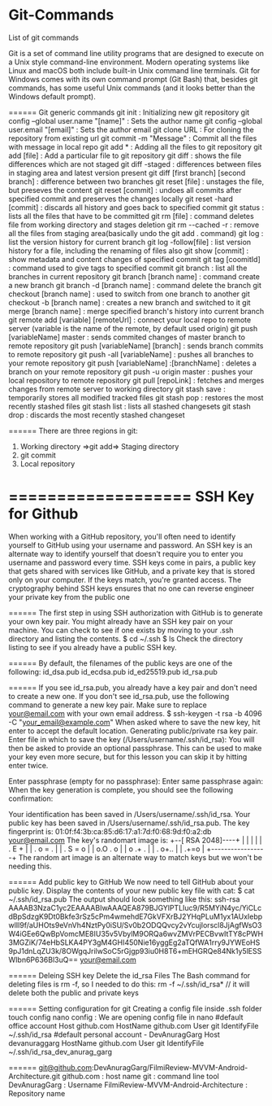 # Git-Commands
List of git commands


Git is a set of command line utility programs that are designed to execute on a Unix style command-line environment. Modern operating systems like Linux and macOS both include built-in Unix command line terminals. Git for Windows comes with its own command prompt (Git Bash) that, besides git commands, has some useful Unix commands (and it looks better than the Windows default prompt).

======
Git generic commands
git init								: Initializing new git repository
git config –global user.name "[name]"  	: Sets the author name
git config –global user.email "[email]" : Sets the author email
git clone URL							: For cloning the repository from existing url
git commit -m "Message"					: Commit all the files with message in local repo
git add *								: Adding all the files to git repository
git add [file]							: Add a particular file to git repository
git diff								: shows the file differences which are not staged
git diff -staged						: differences between files in staging area and latest version present
git diff [first branch] [second branch]	: difference between two branches
git reset [file]						: unstages the file, but preseves the content
git reset [commit]						: undoes all commits after specified commit and preserves the changes locally
git reset -hard [commit]				: discards all history and goes back to specified commit
git status								: lists all the files that have to be committed
git rm [file]							: command deletes file from working directory and stages deletion
git rm --cached -r 						: remove all the files from staging area(basically undo the git add . command)
git log									: list the version history for current branch
git log -follow[file]					: list version history for a file, including the renaming of files also
git show [commit]						: show metadata and content changes of specified commit
git tag [coomitId] 						: command used to give tags to specified commit
git branch								: list all the branches in current repository
git branch [branch name]  				: command create a new branch
git branch -d [branch name]  			: command delete the branch
git checkout [branch name]				: used to switch from one branch to another 
git checkout -b [branch name] 			: creates a new branch and switched to it
git merge [branch name]					: merge specified branch's history into current branch
git remote add [variable] [remoteUrl]	: connect your local repo to remote server (variable is the name of the remote, by default used origin)
git push [variableName] master			: sends commited changes of master branch to remote repository
git push [variableName] [branch]		: sends branch commits to remote repository
git push -all [variableName]			: pushes all branches to your remote repository
git push [variableName] :[branchName]	: deletes a branch on your remote repository
git push -u origin master				: pushes your local repository to remote repository
git pull [repoLink]						: fetches and merges changes from remote server to working directory 
git stash save							: temporarily stores all modified tracked files
git stash pop							: restores the most recently stashed files
git stash list							: lists all stashed changesets
git stash drop							: discards the most recently stashed changeset

======
There are three regions in git: 
1) Working directory =>git add=> Staging directory 
2) git commit
3) Local repository

===================
SSH Key for Github
===================
When working with a GitHub repository, you'll often need to identify yourself to GitHub using your username and password. An SSH key is an alternate way to identify yourself that doesn't require you to enter you username and password every time. SSH keys come in pairs, a public key that gets shared with services like GitHub, and a private key that is stored only on your computer. If the keys match, you're granted access. The cryptography behind SSH keys ensures that no one can reverse engineer your private key from the public one

======
The first step in using SSH authorization with GitHub is to generate your own key pair. You might already have an SSH key pair on your machine. You can check to see if one exists by moving to your .ssh directory and listing the contents.
$ cd ~/.ssh
$ ls
Check the directory listing to see if you already have a public SSH key.

======
By default, the filenames of the public keys are one of the following:
id_dsa.pub
id_ecdsa.pub
id_ed25519.pub
id_rsa.pub

======
If you see id_rsa.pub, you already have a key pair and don't need to create a new one. If you don't see id_rsa.pub, use the following command to generate a new key pair. Make sure to replace your@email.com with your own email address.
$ ssh-keygen -t rsa -b 4096 -C "your_email@example.com"
When asked where to save the new key, hit enter to accept the default location.
Generating public/private rsa key pair.
Enter file in which to save the key (/Users/username/.ssh/id_rsa):
You will then be asked to provide an optional passphrase. This can be used to make your key even more secure, but for this lesson you can skip it by hitting enter twice.

Enter passphrase (empty for no passphrase):
Enter same passphrase again:
When the key generation is complete, you should see the following confirmation:

Your identification has been saved in /Users/username/.ssh/id_rsa.
Your public key has been saved in /Users/username/.ssh/id_rsa.pub.
The key fingerprint is:
01:0f:f4:3b:ca:85:d6:17:a1:7d:f0:68:9d:f0:a2:db your@email.com
The key's randomart image is:
+--[ RSA 2048]----+
|                 |
|                 |
|        . E +    |
|       . o = .   |
|      . S =   o  |
|       o.O . o   |
|       o .+ .    |
|      . o+..     |
|       .+=o      |
+-----------------+
The random art image is an alternate way to match keys but we won't be needing this.

======
Add public key to GitHub
We now need to tell GitHub about your public key. Display the contents of your new public key file with cat:
$ cat ~/.ssh/id_rsa.pub
The output should look something like this:
ssh-rsa AAAAB3NzaC1yc2EAAAABIwAAAQEA879BJGYlPTLIuc9/R5MYiN4yc/YiCLcdBpSdzgK9Dt0Bkfe3rSz5cPm4wmehdE7GkVFXrBJ2YHqPLuM1yx1AUxIebpwlIl9f/aUHOts9eVnVh4NztPy0iSU/Sv0b2ODQQvcy2vYcujlorscl8JjAgfWsO3W4iGEe6QwBpVomcME8IU35v5VbylM9ORQa6wvZMVrPECBvwItTY8cPWH3MGZiK/74eHbSLKA4PY3gM4GHI450Nie16yggEg2aTQfWA1rry9JYWEoHS9pJ1dnLqZU3k/8OWgqJrilwSoC5rGjgp93iu0H8T6+mEHGRQe84Nk1y5lESSWIbn6P636Bl3uQ== your@email.com

======
Deleing SSH key
Delete the id_rsa Files
The Bash command for deleting files is rm -f, so I needed to do this:
rm -f ~/.ssh/id_rsa* // it will delete both the public and private keys

======
Setting configuration for git
Creating a config file inside .ssh folder
touch config
nano config : We are opening config file in nano
#default office account
Host github.com
	HostName github.com
	User git
	IdentifyFile ~/.ssh/id_rsa
#default personal account - DevAnuragGarg
Host devanuraggarg
	HostName github.com
	User git
	IdentifyFile ~/.ssh/id_rsa_dev_anurag_garg
	
======
git@github.com:DevAnuragGarg/FilmiReview-MVVM-Android-Architecture.git
github.com								: host name
git										: command line tool
DevAnuragGarg							: Username
FilmiReview-MVVM-Android-Architecture	: Repository name
